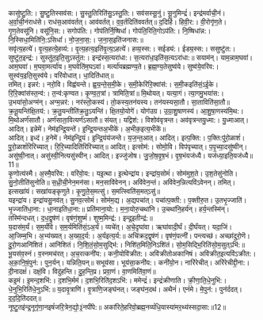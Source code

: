 

  
कासु॑ष्टु॒ति:। सु॒ष्टु॒तिस्सव॑स:। सु॒स्तु॒तिरिति॑सु॒ऽस्तु॒ति:। सव॑सस्सू॒नुं। सू॒नुमिन्द्रं॑। इन्द्र॑मर्वाची॒नं। अ॒र्वा॒ची॒नंराध॑से। राध॑स॒आव॑वर्तत्। आव॑वर्तत्। व॒व॒र्तदिति॑ववर्तत्॥ द॒दिर्हि। हिवी॒र:। वी॒रोगृ॑ण॒ते। गृ॒ण॒तेवसू॑नि। वसू॑नि॒स:। सगोप॑ति:। गोप॑तिर्नि॒ष्षिधां॑। गोप॑ति॒रिति॒गोऽप॑ति:। नि॒ष्षिधा॑न्न:। नि॒स्सिधा॒मिति॑नि॒:ऽसिधां॑। नो॒ज॒ना॒स॒:। ज॒ना॒स॒इति॑जनास:॥  
सवृ॑त्य॒हत्ये॑। वृ॒त्य॒हत्ये॒हव्य॑:। वृ॒त्य॒हत्य॒इति॑वृ॒त्य॒ऽहत्ये॑। हव्य॒स्स:। सईड्य॑:। ईड्य॒स्स:। ससुष्टु॑त:। सुष्टु॑त॒इन्द्र॑:। सुस्तु॑त॒इति॒सुऽस्तु॑त:। इन्द्र॑स्स॒त्यरा॑धा:। स॒त्यरा॑धा॒इति॑स॒त्यऽरा॑धा:॥ सयाम॑न्। याम॒न्नाम॒घवा॑। आम॒घवा॑। म॒घवा॒मर्त्या॑य। म॒घवेति॑म॒घऽवा॑। मर्त्या॑यब्रह्मण्य॒ते। ब्र॒ह्म॒ण्य॒तेसुष्व॑ये। सुष्व॑ये॒वरि॑व:। सुस्व॑य॒इति॒सुस्व॑ये। वरि॑वोधात्। धा॒दिति॑धात्॥  
तमित्। इन्नर॑:। नरो॒वि। विह्व॑यन्ते। ह्व॒य॒न्ते॒स॒मी॒के। स॒मी॒केरि॑रि॒क्वांस॑:। स॒मी॒कइति॑सं॒ऽई॒के। रि॒रि॒क्वांस॑स्त॒न्व॑:। त॒न्व॑:कृण्वत। कृ॒ण्व॒त॒त्रां। त्रामिति॒त्रां॥ मि॒थोयत्। यत्या॒गं। त्या॒गमु॒भया॑स:। उ॒भया॑सो॒अग्म॑न्। अग्म॒न्नर॑:। नर॑स्तो॒कस्य॑। तो॒कस्य॒तन॑यस्य। तन॑यस्यसा॒तौ। सा॒ताविति॑सा॒तौ॥  
क्र॒तू॒यन्ति॑क्षि॒तय॑:। क्र॒तु॒यन्तीति॑क्र॒तु॒ऽयन्ति॑। क्षि॒तयो॒योगे॑। योग॑उग्र। उ॒ग्रा॒शु॒षाणस्य॑। आ॒शु॒षा॒णस्य॑मि॒थ:। मि॒थोअर्ण॑सातौ। अर्ण॑साता॒वित्यर्ण॑ऽसातौ॥ संयत्। यद्विश॑:। विशोव॑वृत्रन्त। अव॑वृत्रन्तयु॒ध्मा:। यु॒ध्माआत्। आदित्। इन्नेमे॑। नेम॑इन्द्रि॒यन्ते॑। इ॒न्द्रि॒यन्तअ॒भीके॑। अ॒भीक॒इत्य॒भीके॑॥  
आदित्। इध्द॑। ह॒नेमे॑। नेम॑इन्द्रि॒यं। इ॒न्द्रि॒यंय॑जन्ते। य॒ज॒न्त॒आत्। आदित्। इत्प॒क्ति:। प॒क्ति:पु॑रो॒ळाशं॑। पु॒रो॒ळाशं॑रिरिच्यात्। रि॒रि॒च्यादिति॑रिरिच्यात्॥ आदित्। इत्सोम॑:। सोमो॒वि। विप॑पृच्यात्। प॒पृ॒च्या॒दसु॑ष्वीन्। असु॑ष्वी॒नात्। असु॑स्वी॒नित्यसु॑स्वीन्। आदित्। इज्जु॑जोष। जु॒जो॒ष॒वृ॒ष॒भं। वृ॒ष॒भंयज॑ध्यै। यज॑ध्या॒इति॒यज॑ध्यै॥ 11॥  
कृ॒णोत्य॑स्मै। अ॒स्मै॒वरि॑व:। वरि॑वो॒य:। यइ॒त्था। इ॒त्थेन्द्रा॑य। इन्द्रा॑य॒सोमं॑। सोम॑मुश॒ते। उ॒श॒तेसु॑नोति। सु॒नो॒तीति॑सुनोति॥ स॒ध्री॒ची॒नेन॒मन॑सा। मन॒सावि॑वेनन्। अवि॑वेन॒न्तं। अवि॑वेन॒न्नित्यवि॑ऽवेनन्। तमित्। इत्सखा॑यं। सखा॑यङ्कृणुते। कृ॒णु॒ते॒स॒मत्सु॑। स॒मत्स्विति॑स॒मत्ऽसु॑॥  
यइन्द्रा॑य। इन्द्रा॑यसु॒नव॑त्। सु॒नव॒त्सोमं॑। सोम॑म॒द्य। अ॒द्यपचा॑त्। पचा॑त्प॒क्ती:। प॒क्तीरु॒त। उ॒तभृ॒ज्जाति॑। भृ॒ज्जाति॑धा॒ना:। धा॒नाइति॑धा॒ना:॥ प्रति॑माना॒यो:। म॒ना॒योरु॒चथा॑नि। उ॒चथा॑नि॒हर्य॑न्। हर्य॒न्तस्मि॑न्। तस्मि॑न्दधत्। द॒ध॒द्वृष॑णं। वृष॑णं॒शुष्मं॑। शुष्म॒मिन्द्र॑:। इन्द्र॒इतीन्द्र॑:॥  
य॒दास॑म॒र्यं। स॒म॒र्यंवि। स॒म॒र्यमिति॑सं॒ऽअ॒र्यं। व्यचे॑त्। अ॒चे॒दृघा॑वा। ऋघा॑वादी॒र्घं। दी॒र्घंयत्। यदा॒जिं। आ॒जिम्म॒भि। अ॒भ्य॑ख्यत्। अ॒ख्य॒द॒र्य:। अ॒र्यइत्य॒र्य:॥ अचि॑क्रद॒द्वृष॑णं। वृष॑णं॒पत्नी॑। पन्त्यच्छ॑। अच्छा॑दुरो॒णॆ। दु॒रो॒णआनि॑शितं। आनि॑शितं। नि॒शि॒तं॒सो॒म॒सुद्भि॑:। निशि॑त॒मिति॒निऽशि॑तं। सो॒म॒सिद्भि॒रिति॑सो॒म॒सुत्ऽभि॑:॥  
भू॒यस॑व॒स्नं। व॒स्नमच॑रत्। अ॒च॒रत्कनी॑य:। कनी॒योवि॑क्रीत:। अवि॑क्रीतोअकानिषं। अवि॑क्रीत॒इत्यवि॑ऽक्रीत:। अ॒का॒नि॒षं॒पुन॑:। पुन॒र्यन्। यन्निति॒यन्॥ सभूय॑सा। भूय॑सा॒कनी॑य:। कनी॑यो॒न। नारि॑रेचीत्। अरि॑रेचीद्दी॒ना:। दी॒नादक्षं॑। दक्षं॒वि। विदु॑हन्ति। दु॒ह॒न्ति॒प्र। प्रवा॒णं। वा॒णमिति॑वा॒णं॥  
कइ॒मं। इ॒मन्द॒शभि॑:। द॒शभि॒र्मम॑। द॒शभि॒रिति॑द॒शऽभि॑:। ममेन्द्रं॑। इन्द्रं॑क्रीणाति। क्री॒णा॒ति॒धे॒नुभि॑:। धे॒नुभि॒रिति॑धे॒नुऽभि॑:॥ य॒दावृ॒त्राणि॑। वृ॒त्राणि॒जङ्घ॑नत्। जङ्घ॑न॒दथ॑। अथैनं॑। एनं॑मे। मे॒पुन॑:। पुन॑र्ददत्। द॒द॒दि॒ति॑ददत्॥  
नूष्टु॒तइ॑न्द्र॒नूगृ॑णा॒नइषं॑जरि॒त्रेन॒द्यो॒३॒॑नपी॑पे:॥ अका॑रिते॒हरिवो॒ब्रह्म॒नव्यं॑धि॒यास्या॑मर॒थ्य॑स्सदा॒सा:॥12॥  

